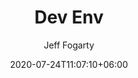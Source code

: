 ---
title: "Dev Env"
date: 2020-07-24T11:07:10+06:00
author: Jeff Fogarty
tags: ["kubernetes", "on-prem"]
description: "this is meta description"
draft: true
type: "projects"
---